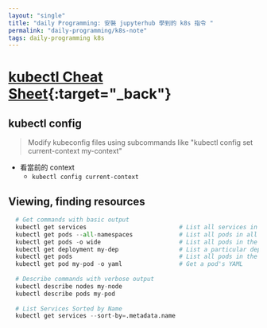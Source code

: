 ```yaml
---
layout: "single"
title: "daily Programming: 安裝 jupyterhub 學到的 k8s 指令 "
permalink: "daily-programming/k8s-note"
tags: daily-programming k8s
---
```


# [kubectl Cheat Sheet](https://kubernetes.io/docs/reference/kubectl/cheatsheet/){:target="_back"}

## kubectl config

> Modify kubeconfig files using subcommands like "kubectl config set current-context my-context"

- 看當前的 context
   - `kubectl config current-context`

## Viewing, finding resources

~~~python
  # Get commands with basic output
  kubectl get services                          # List all services in the namespace
  kubectl get pods --all-namespaces             # List all pods in all namespaces
  kubectl get pods -o wide                      # List all pods in the current namespace, with more details
  kubectl get deployment my-dep                 # List a particular deployment
  kubectl get pods                              # List all pods in the namespace
  kubectl get pod my-pod -o yaml                # Get a pod's YAML
  
  # Describe commands with verbose output
  kubectl describe nodes my-node
  kubectl describe pods my-pod
  
  # List Services Sorted by Name
  kubectl get services --sort-by=.metadata.name
~~~